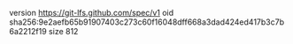 version https://git-lfs.github.com/spec/v1
oid sha256:9e2aefb65b91907403c273c60f16048dff668a3dad424ed417b3c7b6a2212f19
size 812
